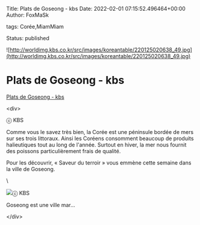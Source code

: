 Title: Plats de Goseong - kbs
Date: 2022-02-01 07:15:52.496464+00:00
Author: FoxMaSk 

tags: Corée,MiamMiam

Status: published


![http://worldimg.kbs.co.kr/src/images/koreantable/220125020638_49.jpg](http://worldimg.kbs.co.kr/src/images/koreantable/220125020638_49.jpg)


# Plats de Goseong - kbs

[Plats de Goseong - kbs](http://world.kbs.co.kr/service/contents_view.htm?lang=f&amp;menu_cate=culture&amp;id=&amp;board_seq=417537&amp;page=1&amp;board_code=)

&lt;div&gt;

ⓒ KBS

Comme vous le savez très bien, la Corée est une péninsule bordée de mers
sur ses trois littoraux. Ainsi les Coréens consomment beaucoup de
produits halieutiques tout au long de l&#39;année. Surtout en hiver, la mer
nous fournit des poissons particulièrement frais de qualité.

Pour les découvrir, « Saveur du terroir » vous emmène cette semaine dans
la ville de Goseong.

\

![](http://worldimg.kbs.co.kr/src/images/koreantable/220125020654_96.jpg)ⓒ
KBS

Goseong est une ville mar...

&lt;/div&gt;

